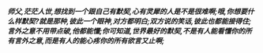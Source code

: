 ***师父,茫茫人世,想找到一个跟自己有默契,心有灵犀的人是不是很难啊;哦,你想要什么样默契?就是那种,彼此一个眼神,对方都明白;双方说的笑话,彼此也都能接得住;言外之意不用带点破,他都能懂;你可知道,世界最好的默契,不是有人能看懂你的所有言外之意,而是有人的能心疼你的所有欲言又止啊;***